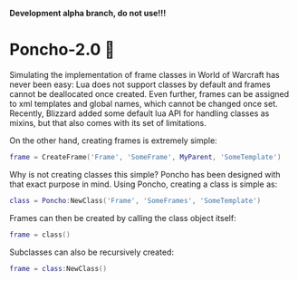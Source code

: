 **Development alpha branch, do not use!!!**

# Poncho-2.0 :running_shirt_with_sash:
Simulating the implementation of frame classes in World of Warcraft has never been easy: Lua does not support classes by default and frames cannot be deallocated once created. Even further, frames can be assigned to xml templates and global names, which cannot be changed once set. Recently, Blizzard added some default lua API for handling classes as mixins, but that also comes with its set of limitations.

On the other hand, creating frames is extremely simple:
````lua
frame = CreateFrame('Frame', 'SomeFrame', MyParent, 'SomeTemplate')
````

Why is not creating classes this simple?
Poncho has been designed with that exact purpose in mind. Using Poncho, creating a class is simple as:

````lua
class = Poncho:NewClass('Frame', 'SomeFrames', 'SomeTemplate')
````

Frames can then be created by calling the class object itself:
````lua
frame = class()
````

Subclasses can also be recursively created:
````lua
frame = class:NewClass()
````
